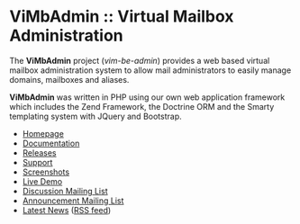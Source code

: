 
# ViMbAdmin :: Virtual Mailbox Administration

The **ViMbAdmin** project (*vim-be-admin*) provides a web based virtual mailbox administration system to allow mail administrators to easily manage domains, mailboxes and aliases. 

**ViMbAdmin** was written in PHP using our own web application framework which includes the Zend Framework, the Doctrine ORM and the Smarty templating system with JQuery and Bootstrap.



* [Homepage](http://www.vimbadmin.net/)
* [Documentation](https://github.com/opensolutions/ViMbAdmin/wiki)
* [Releases](https://github.com/opensolutions/ViMbAdmin/releases)
* [Support](http://www.vimbadmin.net/support.php)
* [Screenshots](http://www.vimbadmin.net/screenshots.php)
* [Live Demo](http://www.vimbadmin.net/demo)
* [Discussion Mailing List](http://groups.google.com/group/vimbadmin-announce)
* [Announcement Mailing List](http://groups.google.com/group/vimbadmin-discuss)
* [Latest News](http://www.opensolutions.ie/blog/category/vimbadmin/) ([RSS feed](http://www.opensolutions.ie/blog/category/vimbadmin/feed/))

